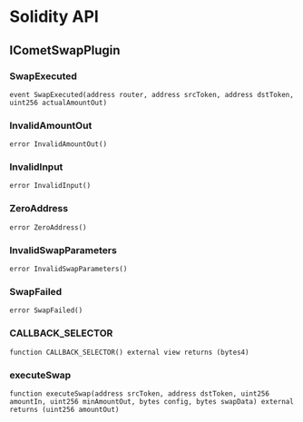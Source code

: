# Solidity API

## ICometSwapPlugin

### SwapExecuted

```solidity
event SwapExecuted(address router, address srcToken, address dstToken, uint256 actualAmountOut)
```

### InvalidAmountOut

```solidity
error InvalidAmountOut()
```

### InvalidInput

```solidity
error InvalidInput()
```

### ZeroAddress

```solidity
error ZeroAddress()
```

### InvalidSwapParameters

```solidity
error InvalidSwapParameters()
```

### SwapFailed

```solidity
error SwapFailed()
```

### CALLBACK_SELECTOR

```solidity
function CALLBACK_SELECTOR() external view returns (bytes4)
```

### executeSwap

```solidity
function executeSwap(address srcToken, address dstToken, uint256 amountIn, uint256 minAmountOut, bytes config, bytes swapData) external returns (uint256 amountOut)
```


